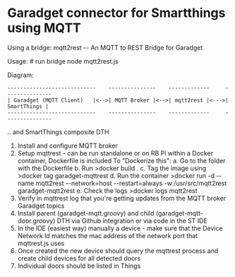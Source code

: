 # Garadget connector for Smartthings using MQTT

Using a bridge:
mqtt2rest -- An MQTT to REST Bridge for Garadget


Usage:
    # run bridge
    node mqtt2rest.js

Diagram:

    ----------------------------    ---------------    -------------     ---------------
    | Garadget (MQTT Client)   |<-->| MQTT Broker |<-->| mqtt2rest |<--->| SmartThings |
    ----------------------------    ---------------    -------------     ---------------

.. and SmartThings composite DTH

1. Install and configure MQTT broker
2. Setup mqttrest - can be run standalone or on RB Pi within a Docker container, Dockerfile is included
    To "Dockerize this":
    a. Go to the folder with the Dockerfile
    b. Run >docker build .
    c. Tag the image using >docker tag <id of built image> garadget-mqttrest
    d. Run the container  >docker run -d --name mqtt2rest --network=host --restart=always -w /usr/src/mqtt2rest garadget-mqtt2rest
    e. Check the logs >docker logs mqtt2rest
3. Verify in mqttrest log that you're getting updates from the MQTT broker Garadget topics
4. Install parent (garadget-mqtt.groovy) and child (garadget-mqtt-door.groovy) DTH via Github integration or via code in the ST IDE
4. In the IDE (easiest way) manually a device - make sure that the Device Network Id matches the mac address of the network port
that mqttrest.js uses
5. Once created the new device should query the mqttrest process and create child devices for all detected doors
6. Individual doors should be listed in Things

